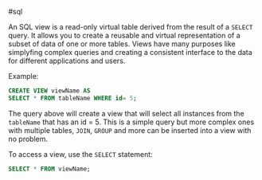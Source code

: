 #sql

An SQL view is a read-only virtual table derived from the result of a `SELECT` query. It allows you to create a reusable and virtual representation of a subset of data of one or more tables. Views have many purposes like simplyfing complex queries and creating a consistent interface to the data for different applications and users.

Example: 

```SQL
CREATE VIEW viewName AS
SELECT * FROM tableName WHERE id= 5;
```

The query above will create a view that will select all instances from the `tableName` that has an id = 5. This is a simple query but more complex ones with multiple tables, `JOIN`, `GROUP` and more can be inserted into a view with no problem.

To access a view, use the `SELECT` statement:

```SQL
SELECT * FROM viewName;
```
